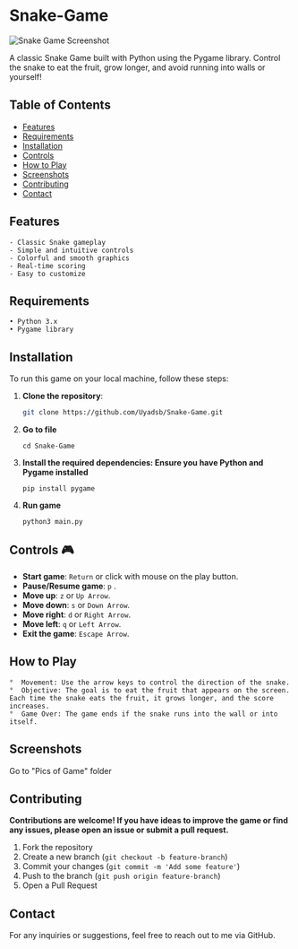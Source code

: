 # Snake-Game

![Snake Game Screenshot](https://github.com/Uyadsb/Snake-Game/raw/main/Screenshot_2024-08-26_12_24_10.png)

A classic Snake Game built with Python using the Pygame library. Control the snake to eat the fruit, grow longer, and avoid running into walls or yourself!

## Table of Contents

- [Features](#features)
- [Requirements](#requirements)
- [Installation](#installation)
- [Controls](#controls)
- [How to Play](#how-to-play)
- [Screenshots](#screenshots)
- [Contributing](#contributing)
- [Contact](#contact)

## Features

    - Classic Snake gameplay
    - Simple and intuitive controls
    - Colorful and smooth graphics
    - Real-time scoring
    - Easy to customize

## Requirements

    • Python 3.x
    • Pygame library


## Installation

To run this game on your local machine, follow these steps:

  1. **Clone the repository**:
     ```bash
     git clone https://github.com/Uyadsb/Snake-Game.git
  2. **Go to file**
     ```
     cd Snake-Game
  3. **Install the required dependencies: Ensure you have Python and Pygame installed**
      ```
      pip install pygame
  4.  **Run game**
      ```
      python3 main.py

## Controls :video_game:

- **Start game**: `Return` or click with mouse on the play button.
- **Pause/Resume game**: `p` .
- **Move up**: `z` or `Up Arrow`.
- **Move down**: `s` or `Down Arrow`.
- **Move right**: `d` or `Right Arrow`.
- **Move left**: `q` or `Left Arrow`.
- **Exit the game**: `Escape Arrow`.


## How to Play
    °  Movement: Use the arrow keys to control the direction of the snake.
    °  Objective: The goal is to eat the fruit that appears on the screen. Each time the snake eats the fruit, it grows longer, and the score increases.
    °  Game Over: The game ends if the snake runs into the wall or into itself.


## Screenshots
  Go to "Pics of Game" folder


## Contributing
  **Contributions are welcome! If you have ideas to improve the game or find any issues, please open an issue or submit a pull request.**

   1. Fork the repository
   2. Create a new branch (`git checkout -b feature-branch`)
   3. Commit your changes (`git commit -m 'Add some feature'`)
   4. Push to the branch (`git push origin feature-branch`)
   5. Open a Pull Request


## Contact

For any inquiries or suggestions, feel free to reach out to me via GitHub.
